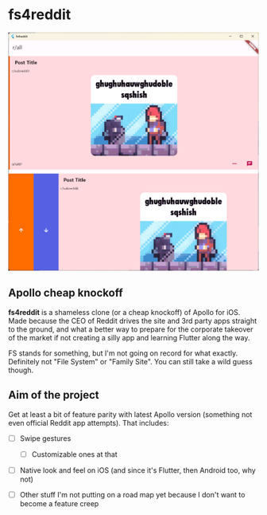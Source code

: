 # fs4reddit
![Preview Image](repoAssets/ScreenWindows.png)
## Apollo cheap knockoff
**fs4reddit** is a shameless clone (or a cheap knockoff) of Apollo for iOS.  
Made because the CEO of Reddit drives the site and 3rd party apps straight to the ground, and what a better way to prepare for the corporate takeover of the market if not creating a silly app and learning Flutter along the way.

FS stands for something, but I'm not going on record for what exactly. Definitely not "File System" or "Family Site". You can still take a wild guess though.

## Aim of the project
Get at least a bit of feature parity with latest Apollo version (something not even official Reddit app attempts). That includes:
- [ ] Swipe gestures
  - [ ] Customizable ones at that
- [ ] Native look and feel on iOS (and since it's Flutter, then Android too, why not)
- [ ] Other stuff I'm not putting on a road map yet because I don't want to become a feature creep



